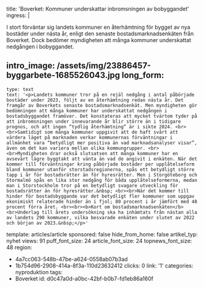 title: 'Boverket: Kommuner underskattar inbromsningen av bobyggandet'
ingress: |
  <p>I stort förväntar sig landets kommuner en återhämtning för bygget av nya bostäder under nästa år, enligt den senaste bostadsmarknadsenkäten från Boverket. Dock bedömer myndigheten att många kommuner underskattat nedgången i bobyggandet.
  </p>
  
intro_image: /assets/img/23886457-byggarbete-1685526043.jpg
long_form:
  -
    type: text
    text: '<p>Landets kommuner tror på en rejäl nedgång i antal påbörjade bostäder under 2023, följt av en återhämtning redan nästa år. Det framgår av Boverkets senaste bostadsmarknadsenkät. Men myndigheten gör bedömningen att många kommuner har underskattat nedgången i bostadsbyggandet framöver. Det konstateras att mycket tvärtom tyder på att inbromsningen under innevarande år blir större än i tidigare prognos, och att ingen “tydlig återhämtning” är i sikte 2024. <br><br>Samtidigt som många kommuner uppgivit att de haft svårt att värdera läget på marknaden verkar kommunernas förväntningar i allmänhet vara “betydligt mer positiva än vad marknadsanalyser visar”, även om det kan variera mellan olika kommungrupper. <br><br>Myndigheten drar också slutsatsen att många kommuner har en avsevärt lägre byggtakt att vänta än vad de angivit i enkäten. När det kommer till förväntningar kring påbörjade bostäder per upplåtelseform bland kommuner utanför storstadsregionerna, spås ett betydligt större tapp i år för bostadsrätter än för hyresrätter. Men i Storgöteborg och Stormalmö spås en lika stor nedgång för båda upplåtelseformerna, medan man i Storstockholm tror på en betydligt svagare utveckling för bostadsrätter än för hyresrätter.&nbsp; <br><br>När det kommer till hinder för bostadsbyggande var det betydligt fler kommuner som uppgav ekonimiskt relaterade hinder än i fjol; 80 procent i år jämfört med 48 procent förra året. <br><br><b>Kort om bostadsmarknadsenkäten</b><br>Underlag till årets undersökning ska ha inhämtats från nästan alla av landets 290 kommuner, vilka besvarade enkäten under slutet av 2022 och början av 2023.&nbsp;</p>'
template: articles/article
sponsored: false
hide_from_home: false
artikel_typ: nyhet
views: 91
puff_font_size: 24
article_font_size: 24
topnews_font_size: 48
region:
  - 4a7cc063-548b-47be-a624-0558ab07b3ad
  - 1b754d96-2908-414a-8f3a-110d23632412
clicks: 0
link: '1'
categories: nyproduktion
tags:
  - Boverket
id: d0c47a0d-a0bc-42bf-b0b7-fd1eb86a160f
